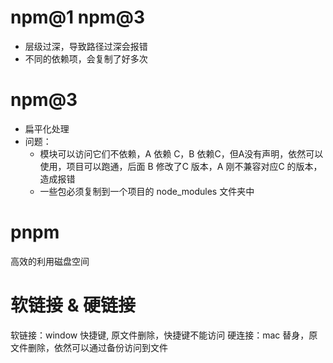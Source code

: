 
# npm@1 npm@3
- 层级过深，导致路径过深会报错
- 不同的依赖项，会复制了好多次

# npm@3
- 扁平化处理
- 问题：
  - 模块可以访问它们不依赖，A 依赖 C，B 依赖C，但A没有声明，依然可以使用，项目可以跑通，后面 B 修改了C 版本，A 刚不兼容对应C 的版本，造成报错
  - 一些包必须复制到一个项目的 node_modules 文件夹中


# pnpm 
高效的利用磁盘空间

# 软链接 & 硬链接

软链接：window 快捷键, 原文件删除，快捷键不能访问
硬连接：mac 替身，原文件删除，依然可以通过备份访问到文件